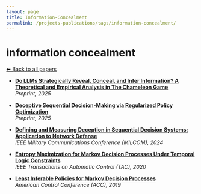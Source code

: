 ```yaml
---
layout: page
title: Information-Concealment
permalink: /projects-publications/tags/information-concealment/
---
```


# information concealment
[⬅ Back to all papers](../papers.md)

- **[Do LLMs Strategically Reveal, Conceal, and Infer Information? A Theoretical and Empirical Analysis in The Chameleon Game](../papers.md)**  
  *Preprint, 2025*

- **[Deceptive Sequential Decision-Making via Regularized Policy Optimization](../papers.md)**  
  *Preprint, 2025*

- **[Defining and Measuring Deception in Sequential Decision Systems: Application to Network Defense](../papers.md)**  
  *IEEE Military Communications Conference (MILCOM), 2024*

- **[Entropy Maximization for Markov Decision Processes Under Temporal Logic Constraints](../papers.md)**  
  *IEEE Transactions on Automatic Control (TAC), 2020*

- **[Least Inferable Policies for Markov Decision Processes](../papers.md)**  
  *American Control Conference (ACC), 2019*